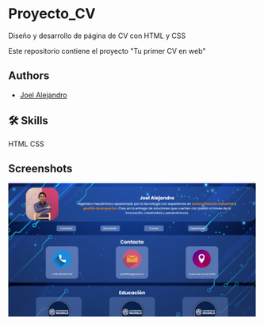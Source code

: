 # Proyecto_CV

Diseño y desarrollo de página de CV con HTML y CSS 

Este repositorio contiene el proyecto  "Tu primer CV en web"

## Authors
- [Joel Alejandro](https://www.github.com/JAHMEX19)

## 🛠 Skills
HTML 
CSS

## Screenshots

<img src="https://github.com/JAHMEX19/Proyecto_CV/blob/main/img/Tu_Primer_Cv_Web.png" width="500px"  >
